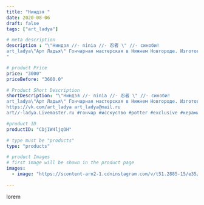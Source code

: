 ```yaml
---
title: "Ниндзя "
date: 2020-08-06
draft: false
tags: ["art_ladya"]

# meta description
description : "\"Ниндзя //- ninia //- 忍者 \" //- синоби! 
art_ladya\"Арт Ладья\" Гончарная мастерская в Нижнем Новгороде. Изготовление керамики и мастер//-классы по обучению. 
"

# product Price
price: "3000"
priceBefore: "3600.0"

# Product Short Description
shortDescription: "\"Ниндзя //- ninia //- 忍者 \" //- синоби! 
art_ladya\"Арт Ладья\" Гончарная мастерская в Нижнем Новгороде. Изготовление керамики и мастер//-классы по обучению. 
https://vk.com/art_ladya art_ladya@mail.ru 
art//-ladya.Livemaster.ru #гончар #исскуство #potter #exclusive #керамикаручнаяработа #керамиканазаказ #handmade #керамика #эксклюзивнаякерамика #painter #decor #ceramicar #nntoday #claygoods #воин #earthenware #ceramic #ниндзя #нэцкэ #глиняныефигурки #忍びの者 #синоби #ceramicart #artladya #фигурки #忍者#ниндзюзу #ninia #clay #авторскаякерамика"

#product ID
productID: "CDjIW4ljqOH"

# type must be "products"
type: "products"

# product Images
# first image will be shown in the product page
images:
  - image: "https://scontent-arn2-1.cdninstagram.com/v/t51.2885-15/e35/116875684_1453059091560913_2539401663306244091_n.jpg?tp=1&_nc_ht=scontent-arn2-1.cdninstagram.com&_nc_cat=101&_nc_ohc=xPkrJi7UTbwAX82uFtB&ccb=7-4&oh=54f416fac03bb570ca406807c7b1c878&oe=60835DA0&_nc_sid=86f79a&ig_cache_key=MjM2OTc3NDU4NTg4NzIzNjk5OQ%3D%3D.2-ccb7-4"

---
```

lorem
